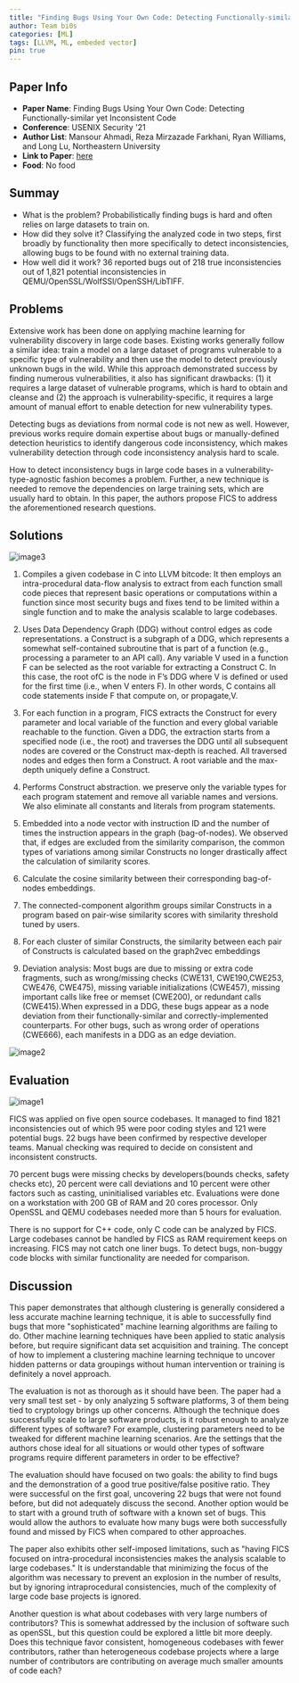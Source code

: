 ```yaml
---
title: "Finding Bugs Using Your Own Code: Detecting Functionally-similar yet Inconsistent Code"
author: Team bi0s
categories: [ML]
tags: [LLVM, ML, embeded vector]
pin: true
---
```


## Paper Info
- **Paper Name**: Finding Bugs Using Your Own Code: Detecting Functionally-similar yet Inconsistent Code
- **Conference**: USENIX Security '21
- **Author List**: Mansour Ahmadi, Reza Mirzazade Farkhani, Ryan Williams, and Long Lu, Northeastern University
- **Link to Paper**: [here](https://www.usenix.org/conference/usenixsecurity21/presentation/ahmadi)
- **Food**: No food

## Summay
* What is the problem?
Probabilistically finding bugs is hard and often relies on large datasets to train on.
* How did they solve it?
Classifying the analyzed code in two steps, first broadly by functionality then more specifically to detect inconsistencies, allowing bugs to be found with no external training data.
* How well did it work?
36 reported bugs out of 218 true inconsistencies out of 1,821 potential inconsistencies in QEMU/OpenSSL/WolfSSl/OpenSSH/LibTIFF.


## Problems

Extensive work has been done on applying machine learning for vulnerability discovery in large code bases. Existing works generally follow a similar idea: train a model on a large dataset of programs vulnerable to a specific type of vulnerability and then use the model to detect previously unknown bugs in the wild. While this approach demonstrated success by finding numerous vulnerabilities, it also has significant drawbacks: (1) it requires a large dataset of vulnerable programs, which is hard to obtain and cleanse and (2) the approach is vulnerability-specific, it requires a large amount of manual effort to enable detection for new vulnerability types.

Detecting bugs as deviations from normal code is not new as well. However, previous works require domain expertise about bugs or manually-defined detection heuristics to identify dangerous code inconsistency, which makes vulnerability detection through code inconsistency analysis hard to scale.

How to detect inconsistency bugs in large code bases in a vulnerability-type-agnostic fashion becomes a problem. Further, a new technique is needed to remove the dependencies on large training sets, which are usually hard to obtain. In this paper, the authors propose FICS to address the aforementioned research questions.

## Solutions

![image3](https://user-images.githubusercontent.com/1651784/144291352-b133686f-5d9b-4883-83e9-0f64ebba097a.png)

1. Compiles a given codebase in C into LLVM bitcode: It then employs an intra-procedural data-flow analysis to extract from each function small code pieces that represent basic operations or computations within a function since most security bugs and fixes tend to be limited within a single function and to make the analysis scalable to large codebases.

2. Uses Data Dependency Graph (DDG) without control edges as code representations. a Construct is a subgraph of a DDG, which represents a somewhat self-contained subroutine that is part of a function (e.g., processing a parameter to an API call). Any variable V used in a function F can be selected as the root variable for extracting a Construct C. In this case, the root ofC is the node in F’s DDG where V is defined or used for the first time (i.e., when V enters F). In other words, C contains all code statements inside F that compute on, or propagate,V.

3. For each function in a program, FICS extracts the Construct for every parameter and local variable of the function and every global variable reachable to the function. Given a DDG, the extraction starts from a specified node (i.e., the root) and traverses the DDG until all subsequent nodes are covered or the Construct max-depth is reached. All traversed nodes and edges then form a Construct. A root variable and the max-depth uniquely define a Construct.

4. Performs Construct abstraction. we preserve only the variable types for each program statement and remove all variable names and versions. We also eliminate all constants and literals from program statements.

5. Embedded into a node vector with  instruction ID and the number of times the instruction appears in the graph (bag-of-nodes). We observed that, if edges are excluded from the similarity comparison, the common types of variations among similar Constructs no longer drastically affect the calculation of similarity scores.

6. Calculate the cosine similarity between their corresponding bag-of-nodes embeddings. 

7. The connected-component algorithm groups similar Constructs in a program based on pair-wise similarity scores with similarity threshold tuned by users.

8. For each cluster of similar Constructs, the similarity between each pair of Constructs is calculated based on the graph2vec embeddings

9. Deviation analysis: Most bugs are due to missing or extra code fragments, such as wrong/missing checks (CWE131, CWE190,CWE253, CWE476, CWE475), missing variable initializations (CWE457), missing important calls like free or memset (CWE200), or redundant calls (CWE415).When expressed in a DDG, these bugs appear as a node deviation from their functionally-similar and correctly-implemented counterparts. For other bugs, such as wrong order of operations (CWE666), each manifests in a DDG as an edge deviation.

![image2](https://user-images.githubusercontent.com/1651784/144291711-9be70048-0b90-4c36-b743-b57936d7e467.png)

## Evaluation

![image1](https://user-images.githubusercontent.com/1651784/144291781-59b39e9c-8ed5-4a6d-852c-bc668c717345.jpg)

FICS was applied on five open source codebases. It managed to find 1821 inconsistencies out of which 95 were poor coding styles and 121 were potential bugs. 22 bugs have been confirmed by respective developer teams. Manual checking was required to decide on consistent and inconsistent constructs. 

70 percent bugs were missing checks by developers(bounds checks, safety checks etc), 20 percent were call deviations and 10 percent were other factors such as casting, uninitialised variables etc. Evaluations were done on a workstation with 200 GB of RAM and 20 cores processor. Only OpenSSL and QEMU codebases needed more than 5 hours for evaluation.

There is no support for C++ code, only C code can be analyzed by FICS. Large codebases cannot be handled by FICS as RAM requirement keeps on increasing. FICS may not catch one liner bugs. To detect bugs, non-buggy code blocks with similar functionality are needed for comparison. 

## Discussion

This paper demonstrates that although clustering is generally considered a less accurate machine learning technique, it is able to successfully find bugs that more "sophisticated" machine learning algorithms are failing to do.  Other machine learning techniques have been applied to static analysis before, but require significant data set acquisition and training.  The concept of how to implement a clustering machine learning technique to uncover hidden patterns or data groupings without human intervention or training is definitely a novel approach.
 
The evaluation is not as thorough as it should have been.  The paper had a very small test set - by only analyzing 5 software platforms, 3 of them being tied to cryptology brings up other concerns. Although the technique does successfully scale to large software products, is it robust enough to analyze different types of software?  For example, clustering parameters need to be tweaked for different machine learning scenarios.  Are the settings that the authors chose ideal for all situations or would other types of software programs require different parameters in order to be effective?

The evaluation should have focused on two goals: the ability to find bugs and the demonstration of a good true positive/false positive ratio. They were successful on the first goal, uncovering 22 bugs that were not found before, but did not adequately discuss the second.  Another option would be to start with a ground truth of software with a known set of bugs. This would allow the authors to evaluate how many bugs were both successfully found and missed by FICS when compared to other approaches.

The paper also exhibits other self-imposed limitations, such as "having FICS focused on intra-procedural inconsistencies makes the analysis scalable to large codebases."  It is understandable that minimizing the focus of the algorithm was necessary to prevent an explosion in the number of results, but by ignoring intraprocedural consistencies, much of the complexity of large code base projects is ignored.

Another question is what about codebases with very large numbers of contributors?  This is somewhat addressed by the inclusion of software such as openSSL, but this question could be explored a little bit more deeply.  Does this technique favor consistent, homogeneous codebases with fewer contributors, rather than heterogeneous codebase projects where a large number of contributors are contributing on average much smaller amounts of code each?
